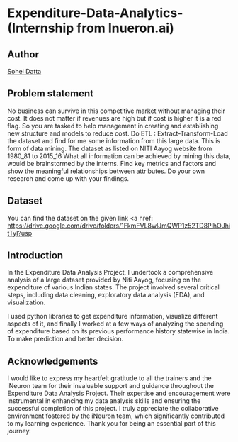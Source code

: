 # Expenditure-Data-Analytics- (Internship from Inueron.ai)

<h2><b>Author</b></h2>

<a> </a> 
<a href="https://github.com/DattaSohel"> </a> 
<a href="https://github.com/DattaSohel">Sohel Datta</a> 


<h2><b>Problem statement</b></h2>

No business can survive in this competitive market without managing their cost. It does not matter if revenues are high but if cost is higher it is a red flag. So you are tasked to 
help management in creating and establishing new structure and models to reduce cost. Do ETL : Extract-Transform-Load the dataset and find for me some information from this large data. 
This is form of data mining. The dataset as listed on NITI Aayog website from 1980_81 to 2015_16 What all information can be achieved by mining this data, would be brainstormed by the interns. 
Find key metrics and factors and show the meaningful relationships between attributes. Do your own research and come up with your findings.

<h2><b>Dataset</b></h2>

You can find the dataset on the given link 
<a href: https://drive.google.com/drive/folders/1FkmFVL8wlJmQWP1z52TD8PlhOJhitTyI?usp

<h2><b>Introduction</b></h2>

In the Expenditure Data Analysis Project, I undertook a comprehensive analysis of a large dataset provided by Niti Aayog, focusing on the expenditure of various Indian states. 
The project involved several critical steps, including data cleaning, exploratory data analysis (EDA), and visualization.

I used python libraries to get expenditure information, visualize different aspects of it, and finally I worked at a few ways of analyzing the spending of expenditure based on its previous 
performance history statewise in India.  To make prediction and better decision.

<h2><b>Acknowledgements</b></h2>

I would like to express my heartfelt gratitude to all the trainers and the iNeuron team for their invaluable support and guidance throughout the Expenditure Data Analysis Project. Their expertise and encouragement were instrumental in enhancing my data analysis skills and ensuring the successful completion of this project. I truly appreciate the collaborative environment fostered by the iNeuron team, which significantly contributed to my learning experience. Thank you for being an essential part of this journey.








<link rel="sudo-modal" href="https://github.com/sessions/sudo_modal">

